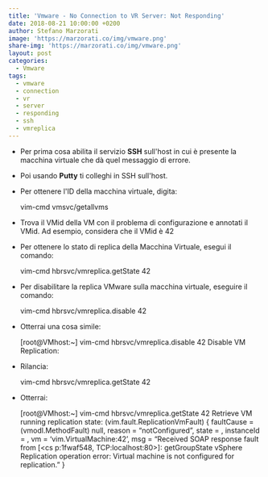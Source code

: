 ```yaml
---
title: 'Vmware - No Connection to VR Server: Not Responding'
date: 2018-08-21 10:00:00 +0200
author: Stefano Marzorati
image: 'https://marzorati.co/img/vmware.png'
share-img: 'https://marzorati.co/img/vmware.png'
layout: post
categories:
  - Vmware
tags:
  - vmware
  - connection
  - vr
  - server
  - responding
  - ssh
  - vmreplica
---
```

  - Per prima cosa abilita il servizio **SSH** sull'host in cui è presente la macchina virtuale che dà quel messaggio di errore.   
  - Poi usando **Putty** ti colleghi in SSH sull'host.   
  - Per ottenere l'ID della macchina virtuale, digita:   
  
	vim-cmd vmsvc/getallvms

  - Trova il VMid della VM con il problema di configurazione e annotati il VMid. Ad esempio, considera che il VMid è 42
  - Per ottenere lo stato di replica della Macchina Virtuale, esegui il comando:
	
	vim-cmd hbrsvc/vmreplica.getState 42

  - Per disabilitare la replica VMware sulla macchina virtuale, eseguire il comando:

	vim-cmd hbrsvc/vmreplica.disable 42
	
  - Otterrai una cosa simile:   

	[root@VMhost:~] vim-cmd hbrsvc/vmreplica.disable 42
	Disable VM Replication:
	
  - Rilancia:

	vim-cmd hbrsvc/vmreplica.getState 42

  - Otterrai:

	[root@VMhost:~] vim-cmd hbrsvc/vmreplica.getState 42
	Retrieve VM running replication state:
	(vim.fault.ReplicationVmFault) {
	faultCause = (vmodl.MethodFault) null,
	reason = “notConfigured”,
	state = <unset>,
	instanceId = <unset>,
	vm = ‘vim.VirtualMachine:42’,
	msg = “Received SOAP response fault from [<cs p:1fwaf548, TCP:localhost:80>]: getGroupState
	vSphere Replication operation error: Virtual machine is not configured for replication.”
	}
